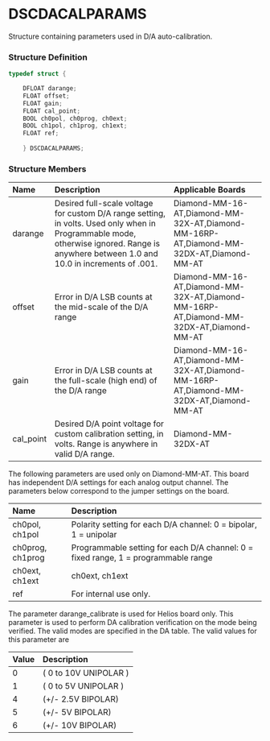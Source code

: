 # DSCDACALPARAMS

Structure containing parameters used in D/A auto-calibration.

### Structure Definition

```c
typedef struct { 

    DFLOAT darange; 
    FLOAT offset; 
    FLOAT gain; 
    FLOAT cal_point; 
    BOOL ch0pol, ch0prog, ch0ext; 
    BOOL ch1pol, ch1prog, ch1ext; 
    FLOAT ref; 
    
    } DSCDACALPARAMS;
```

### Structure Members

| Name | Description | Applicable Boards |
| :--- | :--- | :--- |
| darange | Desired full-scale voltage for custom D/A range setting, in volts. Used only when in Programmable mode, otherwise ignored. Range is anywhere between 1.0 and 10.0 in increments of .001. | Diamond-MM-16-AT,Diamond-MM-32X-AT,Diamond-MM-16RP-AT,Diamond-MM-32DX-AT,Diamond-MM-AT |
| offset | Error in D/A LSB counts at the mid-scale of the D/A range | Diamond-MM-16-AT,Diamond-MM-32X-AT,Diamond-MM-16RP-AT,Diamond-MM-32DX-AT,Diamond-MM-AT |
| gain | Error in D/A LSB counts at the full-scale \(high end\) of the D/A range | Diamond-MM-16-AT,Diamond-MM-32X-AT,Diamond-MM-16RP-AT,Diamond-MM-32DX-AT,Diamond-MM-AT |
| cal\_point | Desired D/A point voltage for custom calibration setting, in volts. Range is anywhere in valid D/A range. | Diamond-MM-32DX-AT |

The following parameters are used only on Diamond-MM-AT. This board has independent D/A settings for each analog output channel. The parameters below correspond to the jumper settings on the board.

| Name | Description |
| :--- | :--- |
| ch0pol, ch1pol | Polarity setting for each D/A channel: 0 = bipolar, 1 = unipolar |
| ch0prog, ch1prog | Programmable setting for each D/A channel: 0 = fixed range, 1 = programmable range |
| ch0ext, ch1ext | ch0ext, ch1ext |
| ref | For internal use only. |

The parameter darange\_calibrate is used for Helios board only. This parameter is used to perform DA calibration verification on the mode being verified. The valid modes are specified in the DA table. The valid values for this parameter are

| Value | Description |
| :--- | :--- |
| 0 | \( 0 to 10V UNIPOLAR \) |
| 1 | \( 0 to 5V UNIPOLAR \) |
| 4 | \(+/- 2.5V BIPOLAR\) |
| 5 | \(+/- 5V BIPOLAR\) |
| 6 | \(+/- 10V BIPOLAR\) |



